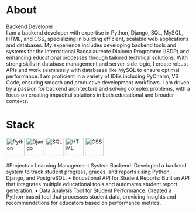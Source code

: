 # About 
Backend Developer<br>
I am a backend developer with expertise in Python, Django, SQL, MySQL, HTML, and CSS, specializing in building efficient, scalable web applications and databases. My experience includes developing backend tools and systems for the International Baccalaureate Diploma Programme (IBDP) and enhancing educational processes through tailored technical solutions.
With strong skills in database management and server-side logic, I create robust APIs and work seamlessly with databases like MySQL to ensure optimal performance. I am proficient in a variety of IDEs including PyCharm, VS Code, ensuring smooth and productive development workflows.
I am driven by a passion for backend architecture and solving complex problems, with a focus on creating impactful solutions in both educational and broader contexts.

# Stack
<img src="https://cdn.iconscout.com/icon/free/png-512/python-2-226051.png" alt="Python" width="50px" height="auto" /> <img src="https://static.djangoproject.com/img/logos/django-logo-positive.png" alt="Django" width="50px" height="auto" /> <img src="https://cdn-icons-png.flaticon.com/512/2772/2772128.png" alt="SQL" width="50px" height="auto" /> <img src="https://cdn1.iconfinder.com/data/icons/logotypes/32/badge-html-5-512.png" alt="HTML" width="50px" height="auto" />  <img src="https://cdn1.iconfinder.com/data/icons/logotypes/32/badge-css-3-512.png" alt="CSS" width="50px" height="auto" /> 

#Projects
• Learning Management System Backend: Developed a
backend system to track student progress, grades, and
reports using Python, Django, and PostgreSQL.
• Educational API for Student Reports: Built an API that
integrates multiple educational tools and automates student
report generation.
• Data Analysis Tool for Student Performance: Created a
Python-based tool that processes student data, providing
insights and recommendations for educators based on
performance metrics.
